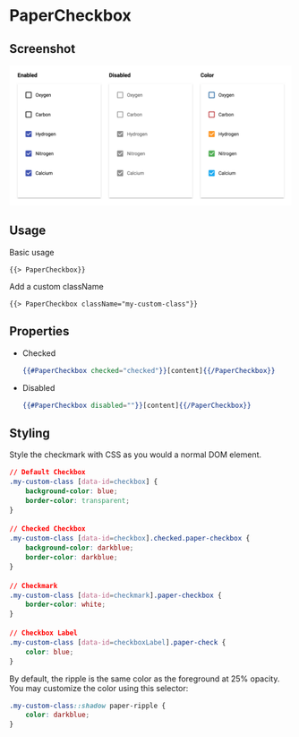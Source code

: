 # PaperCheckbox


## Screenshot
![PaperCheckbox ](../../../examples/readme/PaperCheckbox.png)

## Usage

Basic usage

```
{{> PaperCheckbox}}
```

Add a custom className

```
{{> PaperCheckbox className="my-custom-class"}}
```

## Properties

* Checked

	```handlebars
	{{#PaperCheckbox checked="checked"}}[content]{{/PaperCheckbox}}
	```

* Disabled

	```handlebars
	{{#PaperCheckbox disabled=""}}[content]{{/PaperCheckbox}}
	```

## Styling

Style the checkmark with CSS as you would a normal DOM element.

```css
// Default Checkbox
.my-custom-class [data-id=checkbox] {
	background-color: blue;
	border-color: transparent;
}

// Checked Checkbox
.my-custom-class [data-id=checkbox].checked.paper-checkbox {
	background-color: darkblue;
	border-color: darkblue;
}

// Checkmark
.my-custom-class [data-id=checkmark].paper-checkbox {
	border-color: white;
}

// Checkbox Label
.my-custom-class [data-id=checkboxLabel].paper-check {
	color: blue;
}
```

By default, the ripple is the same color as the foreground at 25% opacity. You may customize the color using this selector:

```css
.my-custom-class::shadow paper-ripple {
	color: darkblue;
}
```